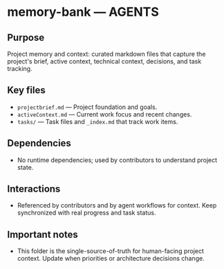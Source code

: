 # memory-bank — AGENTS

## Purpose

Project memory and context: curated markdown files that capture the project's brief, active context, technical context, decisions, and task tracking.

## Key files

- `projectbrief.md` — Project foundation and goals.
- `activeContext.md` — Current work focus and recent changes.
- `tasks/` — Task files and `_index.md` that track work items.

## Dependencies

- No runtime dependencies; used by contributors to understand project state.

## Interactions

- Referenced by contributors and by agent workflows for context. Keep synchronized with real progress and task status.

## Important notes

- This folder is the single-source-of-truth for human-facing project context. Update when priorities or architecture decisions change.
